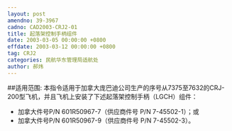 ```yaml
---
layout: post
amendno: 39-3967
cadno: CAD2003-CRJ2-01
title: 起落架控制手柄组件
date: 2003-03-05 00:00:00 +0800
effdate: 2003-03-12 00:00:00 +0800
tag: CRJ2
categories: 民航华东管理局适航处
author: 郝炜
---
```


##适用范围:
本指令适用于加拿大庞巴迪公司生产的序号从7375至7632的CRJ-200型飞机，并且飞机上安装了下述起落架控制手柄（LGCH）组件：
- 加拿大件号P/N 601R50967-7（供应商件号 P/N 7-45502-1）；或
- 加拿大件号P/N 601R50967-9（供应商件号 P/N 7-45502-3）。


